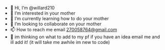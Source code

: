 - 👋 Hi, I’m @willard210
- 👀 I’m interested in your mother
- 🌱 I’m currently learning how to do your mother
- 💞️ I’m looking to collaborate on your mother
- 📫 How to reach me email 270058764@gmail.com
- 💭 im thinking on what to add to my pf if you have an idea email me and ill add it! (it will take me awhile im new to code)
